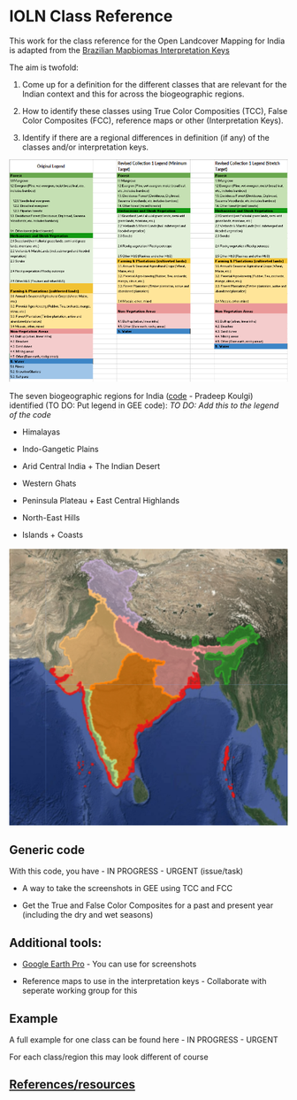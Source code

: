 # IOLN Class Reference

This work for the class reference for the Open Landcover Mapping for India is adapted from the [Brazilian Mapbiomas Interpretation Keys](https://chave.lapig.iesa.ufg.br/en/)

The aim is twofold:

1. Come up for a definition for the different classes that are relevant for the Indian context and this for across the biogeographic regions.

2. How to identify these classes using True Color Composities (TCC), False Color Composites (FCC), reference maps or other (Interpretation Keys).

3. Identify if there are a regional differences in definition (if any) of the classes and/or interpretation keys.  

![alt text](images/classes.PNG)

The seven biogeographic regions for India ([code](https://code.earthengine.google.co.in/baa462996f2986bf5d4690532a2c1c29) - Pradeep Koulgi) identified (TO DO: Put legend in GEE code):
*TO DO: Add this to the legend of the code*

- Himalayas

- Indo-Gangetic Plains

- Arid Central India + The Indian Desert

- Western Ghats

- Peninsula Plateau + East Central Highlands

- North-East Hills

- Islands + Coasts

![alt text](images/biogeographic_regions.PNG)

## Generic code

With this code, you have - IN PROGRESS - URGENT (issue/task)

- A way to take the screenshots in GEE using TCC and FCC

- Get the True and False Color Composites for a past and present year (including the dry and wet seasons)

## Additional tools:

- [Google Earth Pro](https://www.google.com/intl/en_in/earth/about/versions/#earth-for-web) - You can use for screenshots 

- Reference maps to use in the interpretation keys - Collaborate with seperate working group for this

## Example

A full example for one class can be found here - IN PROGRESS - URGENT

For each class/region this may look different of course


## [References/resources](docs)



